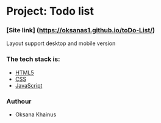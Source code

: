 # Project: Todo list

### [Site link] (https://oksanas1.github.io/toDo-List/)

Layout support desktop and mobile version

### The tech stack is:

- [HTML5](https://en.wikipedia.org/wiki/HTML5)
- [CSS]([https://en.wikipedia.org/wiki/HTML5](https://developer.mozilla.org/ru/docs/Web/CSS))
- [JavaScript](https://developer.mozilla.org/ru/docs/Web/JavaScript)

### Authour

- Oksana Khainus
